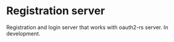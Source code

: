 # Registration server
Registration and login server that works with oauth2-rs server. In development.
